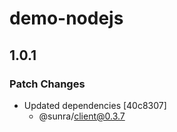 # demo-nodejs

## 1.0.1

### Patch Changes

- Updated dependencies [40c8307]
  - @sunra/client@0.3.7
